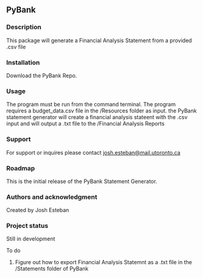 ## PyBank

### Description  

This package will generate a Financial Analysis Statement from a provided .csv file

### Installation  
Download the PyBank Repo. 

### Usage  

The program must be run from the command terminal.  The program requires a budget_data.csv file in the /Resources folder as input.  the PyBank statement generator will create a financial analysis stateent with the .csv input and will output a .txt file to the /Financial Analysis Reports
### Support  

For support or inquires please contact josh.esteban@mail.utoronto.ca

### Roadmap  

This is the initial release of the PyBank Statement Generator.  

### Authors and acknowledgment  

Created by Josh Esteban


### Project status  

Still in development

To do

1) Figure out how to export Financial Analysis Statemnt as a .txt file in the /Statements folder of PyBank

